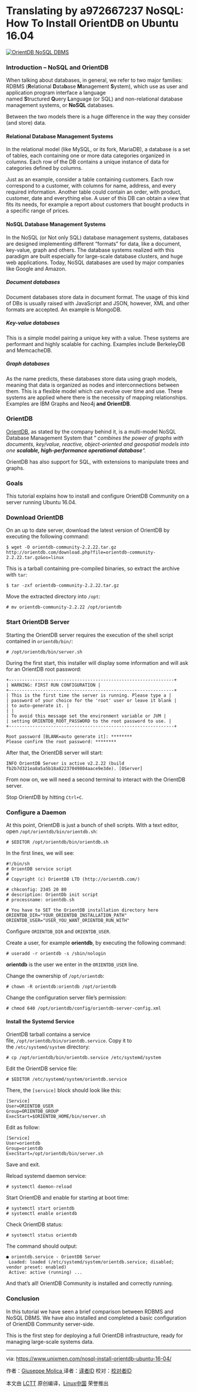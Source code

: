 Translating by a972667237
NoSQL: How To Install OrientDB on Ubuntu 16.04
============================================================


 [![OrientDB NoSQL DBMS](https://www.unixmen.com/wp-content/uploads/2017/07/orientdb-696x318.png "orientdb")][2] 

### Introduction – NoSQL and OrientDB

When talking about databases, in general, we refer to two major families: RDBMS (**R**elational **D**ata**b**ase **M**anagement **S**ystem), which use as user and application program interface a language named **S**tructured **Q**uery **L**anguage (or SQL) and non-relational database management systems, or **NoSQL** databases.

Between the two models there is a huge difference in the way they consider (and store) data.

#### Relational Database Management Systems

In the relational model (like MySQL, or its fork, MariaDB), a database is a set of tables, each containing one or more data categories organized in columns. Each row of the DB contains a unique instance of data for categories defined by columns.

Just as an example, consider a table containing customers. Each row correspond to a customer, with columns for name, address, and every required information.
Another table could contain an order, with product, customer, date and everything else. A user of this DB can obtain a view that fits its needs, for example a report about customers that bought products in a specific range of prices.

#### NoSQL Database Management Systems

In the NoSQL (or Not only SQL) database management systems, databases are designed implementing different “formats” for data, like a document, key-value, graph and others. The database systems realized with this paradigm are built especially for large-scale database clusters, and huge web applications. Today, NoSQL databases are used by major companies like Google and Amazon.

##### Document databases

Document databases store data in document format. The usage of this kind of DBs is usually raised with JavaScript and JSON, however, XML and other formats are accepted. An example is MongoDB.

##### Key-value databases

This is a simple model pairing a unique key with a value. These systems are performant and highly scalable for caching. Examples include BerkeleyDB and MemcacheDB.

##### Graph databases

As the name predicts, these databases store data using graph models, meaning that data is organized as nodes and interconnections between them. This is a flexible model which can evolve over time and use. These systems are applied where there is the necessity of mapping relationships.
Examples are IBM Graphs and Neo4j **and OrientDB**.

### OrientDB

[OrientDB][3], as stated by the company behind it, is a multi-model NoSQL Database Management System that “ _combines the power of graphs with documents, key/value, reactive, object-oriented and geospatial models into one **scalable, high-performance operational database**“._ 

OrientDB has also support for SQL, with extensions to manipulate trees and graphs.

### Goals

This tutorial explains how to install and configure OrientDB Community on a server running Ubuntu 16.04.

### Download OrientDB

On an up to date server, download the latest version of OrientDB by executing the following command:

```
$ wget -O orientdb-community-2.2.22.tar.gz http://orientdb.com/download.php?file=orientdb-community-2.2.22.tar.gz&os=linux
```

This is a tarball containing pre-compiled binaries, so extract the archive with `tar`:

```
$ tar -zxf orientdb-community-2.2.22.tar.gz
```

Move the extracted directory into `/opt`:

```
# mv orientdb-community-2.2.22 /opt/orientdb
```

### Start OrientDB Server

Starting the OrientDB server requires the execution of the shell script contained in `orientdb/bin/`:

```
# /opt/orientdb/bin/server.sh
```

During the first start, this installer will display some information and will ask for an OrientDB root password:

```
+---------------------------------------------------------------+
| WARNING: FIRST RUN CONFIGURATION |
+---------------------------------------------------------------+
| This is the first time the server is running. Please type a |
| password of your choice for the 'root' user or leave it blank |
| to auto-generate it. |
| |
| To avoid this message set the environment variable or JVM |
| setting ORIENTDB_ROOT_PASSWORD to the root password to use. |
+---------------------------------------------------------------+

Root password [BLANK=auto generate it]: ********
Please confirm the root password: ********
```

After that, the OrientDB server will start:

```
INFO OrientDB Server is active v2.2.22 (build fb2b7d321ea8a5a5b18a82237049804aace9e3de). [OServer]
```

From now on, we will need a second terminal to interact with the OrientDB server.

Stop OrientDB by hitting `Ctrl+C`.

### Configure a Daemon

At this point, OrientDB is just a bunch of shell scripts. With a text editor, open `/opt/orientdb/bin/orientdb.sh`:

```
# $EDITOR /opt/orientdb/bin/orientdb.sh
```

In the first lines, we will see:

```
#!/bin/sh
# OrientDB service script
#
# Copyright (c) OrientDB LTD (http://orientdb.com/)

# chkconfig: 2345 20 80
# description: OrientDb init script
# processname: orientdb.sh

# You have to SET the OrientDB installation directory here
ORIENTDB_DIR="YOUR_ORIENTDB_INSTALLATION_PATH"
ORIENTDB_USER="USER_YOU_WANT_ORIENTDB_RUN_WITH"
```

Configure `ORIENTDB_DIR` and `ORIENTDB_USER`.

Create a user, for example **orientdb**, by executing the following command:

```
# useradd -r orientdb -s /sbin/nologin
```

**orientdb** is the user we enter in the `ORIENTDB_USER` line.

Change the ownership of `/opt/orientdb`:

```
# chown -R orientdb:orientdb /opt/orientdb
```

Change the configuration server file’s permission:

```
# chmod 640 /opt/orientdb/config/orientdb-server-config.xml
```

#### Install the Systemd Service

OrientDB tarball contains a service file, `/opt/orientdb/bin/orientdb.service`. Copy it to the `/etc/systemd/system` directory:

```
# cp /opt/orientdb/bin/orientdb.service /etc/systemd/system
```

Edit the OrientDB service file:

```
# $EDITOR /etc/systemd/system/orientdb.service
```

There, the `[service]` block should look like this:

```
[Service]
User=ORIENTDB_USER
Group=ORIENTDB_GROUP
ExecStart=$ORIENTDB_HOME/bin/server.sh
```

Edit as follow:

```
[Service]
User=orientdb 
Group=orientdb 
ExecStart=/opt/orientdb/bin/server.sh
```

Save and exit.

Reload systemd daemon service:

```
# systemctl daemon-reload
```

Start OrientDB and enable for starting at boot time:

```
# systemctl start orientdb
# systemctl enable orientdb
```

Check OrientDB status:

```
# systemctl status orientdb
```

The command should output:

```
● orientdb.service - OrientDB Server
 Loaded: loaded (/etc/systemd/system/orientdb.service; disabled; vendor preset: enabled)
 Active: active (running) ...
```

And that’s all! OrientDB Community is installed and correctly running.

### Conclusion

In this tutorial we have seen a brief comparison between RDBMS and NoSQL DBMS. We have also installed and completed a basic configuration of OrientDB Community server-side.

This is the first step for deploying a full OrientDB infrastructure, ready for managing large-scale systems data.

--------------------------------------------------------------------------------

via: https://www.unixmen.com/nosql-install-orientdb-ubuntu-16-04/

作者：[Giuseppe Molica ][a]
译者：[译者ID](https://github.com/译者ID)
校对：[校对者ID](https://github.com/校对者ID)

本文由 [LCTT](https://github.com/LCTT/TranslateProject) 原创编译，[Linux中国](https://linux.cn/) 荣誉推出

[a]:https://www.unixmen.com/author/tutan/
[1]:https://www.unixmen.com/author/tutan/
[2]:https://www.unixmen.com/wp-content/uploads/2017/07/orientdb.png
[3]:https://orientdb.com/
